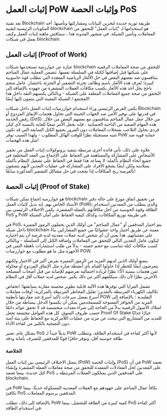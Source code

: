 # إثبات العمل PoW وإثبات الحصة PoS

تعد تقنية Blockchain طريقة ثورية جديدة لتخزين البيانات ومشاركتها وتأمينها. أحد المكونات الرئيسية لتقنية blockchain هو استخدامها لـ "إثبات العمل" للتحقق من المعاملات وتأمين الشبكة. في منشور المدونة هذا ، سنناقش ماهية إثبات العمل وكيف يعمل في شبكات blockchain.

## إثبات العمل (Proof of Work)

عبارة عن خوارزمية تستخدمها شبكات blockchain للتحقق من صحة المعاملات الرقمية على شبكتها قبل إضافتها ككتلة في السلسلة نفسها. تتضمن العملية عمال المناجم يتنافسون ضد بعضهم البعض في حل الألغاز الرياضية المعقدة التي تتطلب قوة حاسوبية كبيرة؛ تُعرف هذه الألغاز باسم وظائف تجزئة التشفير أو التجزئة باختصار. عامل منجم ناجح يحل أحد هذه الألغاز يكسب مكافآت العملات المشفرة من جهوده بالإضافة إلى التحقق من صحة جميع المعاملات المعلقة على الشبكة - وبالتالي يكسبهم الثقة داخل هذا المجتمع / الشبكة المعينة التي ينتمون إليها أيضًا!

يكمن الغرض الرئيسي وراء استخدام خوارزميات إثبات العمل داخل شبكات Blockchain في قدرتها على توفير الأمن ضد الجهات الخبيثة التي تحاول هجمات الإنفاق المزدوج أو رفض الخدمة (DoS). من خلال جعل عمال المناجم يتنافسون مع بعضهم البعض من خلال هذه المهام الصعبة من الناحية الحسابية ، فإنه يجعل الأمر صعبًا للغاية بالنسبة لأي كيان فردي يحاول التلاعب بسجلات المعاملات دون المرور بجميع الكتل السابقة التي قد تكون شبه مستحيلة نظرًا للوقت الهائل المطلوب - ولهذا السبب توفر PoW حماية قوية ضد مثل هذه الهجمات!

علاوة على ذلك، تأتي فائدة أخرى مرتبطة بتنفيذ بروتوكولات إثبات العمل من تحفيز الأشخاص على المشاركة والمساهمة في الحفاظ على الإجماع بين العقد المختلفة في جميع أنحاء النظام بأكمله: لا يساعد هذا فقط في الحفاظ على تشغيل النظام بأكمله بسلاسة ولكن أيضًا يشجع الأفراد على المشاركة في عمليات التعدين لأنهم يتمتعون بالفرصة ربح المكافآت إذا نجحت في حل مشاكل التشفير المذكورة سابقًا!

## إثبات الحصة (Proof of Stake)

هو خوارزمية إجماع تمكن شبكات blockchain من تحقيق اتفاق موزع على حالة دفتر الأستاذ الخاص بهم. إنه بديل لإثبات العمل (PoW)، والذي يتطلب من المعدنين استخدام الطاقة وقوة الحوسبة من أجل مكافأتهم بالعملة المشفرة. يكمن الاختلاف الرئيسي بين PoS و PoW في طريقة توزيع المكافآت، وكذلك كيفية الحفاظ على أمان الشبكة.

في PoS، يتم اختيار المدققين أو "عمال المناجم" من أولئك الذين يحملون الرموز المميزة داخل شبكة blockchain معينة عن طريق اختيار واحد عشوائيًا من جميع المشاركين بناءً على مقتنياتهم. هذا يعني أن أي شخص لديه عملات معدنية لديه فرصة أن يتم اختياره ليكون عامل التعدين التالي للتحقق من المعاملات وإضافة الكتل إلى السلسلة - وبالتالي كسب مكافآت كتلة تتناسب مع حجم حصته - بدلاً من طلب استثمارات باهظة الثمن في الأجهزة مثل ما هو مطلوب مع خوارزميات POW.

يتمتع أولئك الذين لديهم المزيد من الرموز المميزة بفرص أكبر في الاختيار ولكنهم يتعرضون أيضًا للخطر إذا حاولوا القيام بأي أنشطة ضارة مثل الإنفاق المزدوج أو محاولة شن هجمات بنسبة 51٪ نظرًا لزيادة احتمالية تعرضهم للإصابة من قبل أصحاب المصلحة الآخرين نظرًا لأن ذلك سيكلفهم أكثر من ذلك بكثير. شخص لديه عملات أقل في النظام.

تشمل المزايا التي توفرها هذه الآلية قابلية تطوير محسنة مقارنة بسابقتها؛ انخفاض تكاليف الكهرباء المرتبطة بالتعدين؛ تقليل المخاطر المرتبطة بالمركزية؛ أوقات معاملات أسرع بفضل سرعات تأكيد أسرع عند مقارنتها بأنظمة POW التقليدية ؛ بالإضافة إلى المزيد من الحوافز الممنوحة للمستخدمين يمكن أن يكسبوا الدخل ببساطة من خلال امتلاك الأصول الرقمية بدلاً من الحاجة إلى شراء معدات متخصصة قد لا تحقق عوائد دائمًا حسب ظروف السوق. كل هذه العوامل مجتمعة تجعل Proof Of Stake خيارًا جذابًا للعديد من المشاريع التي تبحث عن مزيد من عمليات اللامركزية مع الحفاظ على بيئة آمنة دون التضحية بالكثير من كفاءة الأداء.

بشكل عام، تعتبر PoS بديلاً جيداً لـ PoW لأنها أكثر كفاءة في استخدام الطاقة، وتتطلب طاقة حوسبة أقل، وتوفر حافزًا قويًا للمدققين للتصرف بأمانة ودقة.

### الخلاصة

يتمثل الاختلاف الرئيسي بين إثبات العمل (PoW) وإثبات الحصة (PoS) في أن PoW تعتمد على المعدنين لحل المعادلات المعقدة للتحقق من صحة معاملات العملة المشفرة وإنشاء كتل جديدة، بينما تعتمد PoS على المدققين الذين يمتلكون العملات المرتبطة بـ blockchain.

في PoW يكافأ عمال المناجم على جهودهم مع العملات المعدنية المسكوكة حديثًا، بينما تكافئ PoS المدققين برسوم المعاملات.

بالإضافة إلى ذلك، تتطلب PoW كمية كبيرة من الطاقة للتشغيل، بينما PoS أكثر كفاءة في استخدام الطاقة.
